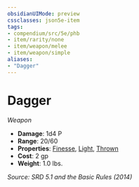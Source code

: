 ```yaml
---
obsidianUIMode: preview
cssclasses: json5e-item
tags:
- compendium/src/5e/phb
- item/rarity/none
- item/weapon/melee
- item/weapon/simple
aliases: 
- "Dagger"
---
```

# Dagger
*Weapon*  

- **Damage**: 1d4 P
- **Range**: 20/60
- **Properties**: [Finesse](TTRPG/rules/item-properties.md#Finesse), [Light](TTRPG/rules/item-properties.md#Light), [Thrown](TTRPG/rules/item-properties.md#Thrown)
- **Cost**: 2 gp
- **Weight**: 1.0 lbs.

*Source: SRD 5.1 and the Basic Rules (2014)*